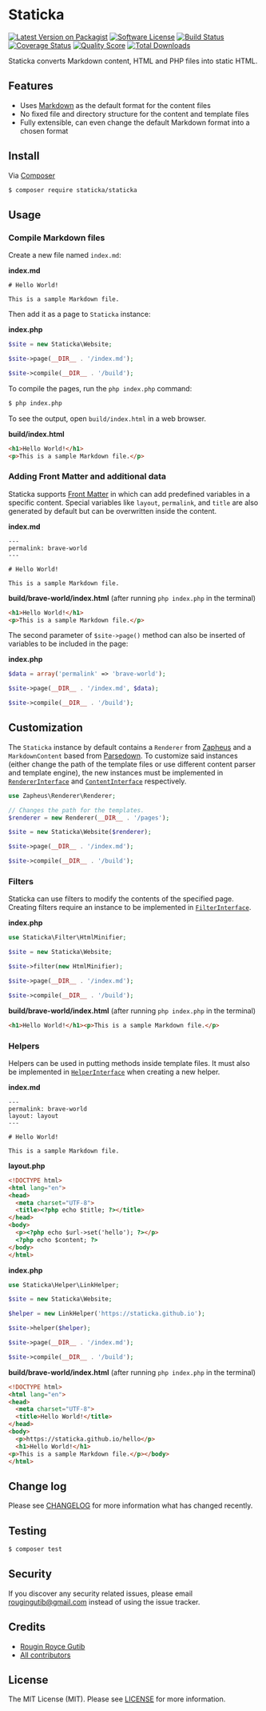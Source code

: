 # Staticka

[![Latest Version on Packagist][ico-version]][link-packagist]
[![Software License][ico-license]][link-license]
[![Build Status][ico-travis]][link-travis]
[![Coverage Status][ico-scrutinizer]][link-scrutinizer]
[![Quality Score][ico-code-quality]][link-code-quality]
[![Total Downloads][ico-downloads]][link-downloads]

Staticka converts Markdown content, HTML and PHP files into static HTML.

## Features

* Uses [Markdown](https://en.wikipedia.org/wiki/Markdown) as the default format for the content files
* No fixed file and directory structure for the content and template files
* Fully extensible, can even change the default Markdown format into a chosen format

## Install

Via [Composer](https://getcomposer.org)

``` bash
$ composer require staticka/staticka
```

## Usage

### Compile Markdown files

Create a new file named `index.md`:

**index.md**

```
# Hello World!

This is a sample Markdown file.
```

Then add it as a page to `Staticka` instance:

**index.php**

``` php
$site = new Staticka\Website;

$site->page(__DIR__ . '/index.md');

$site->compile(__DIR__ . '/build');
```

To compile the pages, run the `php index.php` command:

``` bash
$ php index.php
```

To see the output, open `build/index.html` in a web browser.

**build/index.html**

``` html
<h1>Hello World!</h1>
<p>This is a sample Markdown file.</p>
```

### Adding Front Matter and additional data

Staticka supports [Front Matter](https://jekyllrb.com/docs/frontmatter/) in which can add predefined variables in a specific content. Special variables like `layout`, `permalink`, and `title` are also generated by default but can be overwritten inside the content.

**index.md**

```
---
permalink: brave-world
---

# Hello World!

This is a sample Markdown file.
```

**build/brave-world/index.html** (after running `php index.php` in the terminal)

``` html
<h1>Hello World!</h1>
<p>This is a sample Markdown file.</p>
```

The second parameter of `$site->page()` method can also be inserted of variables to be included in the page:

**index.php**

``` php
$data = array('permalink' => 'brave-world');

$site->page(__DIR__ . '/index.md', $data);

$site->compile(__DIR__ . '/build');
```

## Customization

The `Staticka` instance by default contains a `Renderer` from [Zapheus](https://zapheus.github.io) and a `MarkdownContent` based from [Parsedown](http://parsedown.org). To customize said instances (either change the path of the template files or use different content parser and template engine), the new instances must be implemented in [`RendererInterface`](https://github.com/zapheus/zapheus/blob/master/src/Renderer/RendererInterface.php) and [`ContentInterface`](https://github.com/staticka/staticka/blob/master/src/Content/ContentInterface.php) respectively.

``` php
use Zapheus\Renderer\Renderer;

// Changes the path for the templates.
$renderer = new Renderer(__DIR__ . '/pages');

$site = new Staticka\Website($renderer);

$site->page(__DIR__ . '/index.md');

$site->compile(__DIR__ . '/build');
```

### Filters

Staticka can use filters to modify the contents of the specified page. Creating filters require an instance to be implemented in [`FilterInterface`](https://github.com/staticka/staticka/blob/master/src/Filter/FilterInterface.php).

**index.php**

``` php
use Staticka\Filter\HtmlMinifier;

$site = new Staticka\Website;

$site->filter(new HtmlMinifier);

$site->page(__DIR__ . '/index.md');

$site->compile(__DIR__ . '/build');
```

**build/brave-world/index.html** (after running `php index.php` in the terminal)

``` html
<h1>Hello World!</h1><p>This is a sample Markdown file.</p>
```

### Helpers

Helpers can be used in putting methods inside template files. It must also be implemented in [`HelperInterface`](https://github.com/staticka/staticka/blob/master/src/Helper/HelperInterface.php) when creating a new helper.

**index.md**

```
---
permalink: brave-world
layout: layout
---

# Hello World!

This is a sample Markdown file.
```

**layout.php**

``` html
<!DOCTYPE html>
<html lang="en">
<head>
  <meta charset="UTF-8">
  <title><?php echo $title; ?></title>
</head>
<body>
  <p><?php echo $url->set('hello'); ?></p>
  <?php echo $content; ?>
</body>
</html>
```

**index.php**

``` php
use Staticka\Helper\LinkHelper;

$site = new Staticka\Website;

$helper = new LinkHelper('https://staticka.github.io');

$site->helper($helper);

$site->page(__DIR__ . '/index.md');

$site->compile(__DIR__ . '/build');
```

**build/brave-world/index.html** (after running `php index.php` in the terminal)

``` html
<!DOCTYPE html>
<html lang="en">
<head>
  <meta charset="UTF-8">
  <title>Hello World!</title>
</head>
<body>
  <p>https://staticka.github.io/hello</p>
  <h1>Hello World!</h1>
<p>This is a sample Markdown file.</p></body>
</html>
```

## Change log

Please see [CHANGELOG][link-changelog] for more information what has changed recently.

## Testing

``` bash
$ composer test
```

## Security

If you discover any security related issues, please email rougingutib@gmail.com instead of using the issue tracker.

## Credits

- [Rougin Royce Gutib][link-author]
- [All contributors][link-contributors]

## License

The MIT License (MIT). Please see [LICENSE][link-license] for more information.

[ico-version]: https://img.shields.io/packagist/v/staticka/staticka.svg?style=flat-square
[ico-license]: https://img.shields.io/badge/license-MIT-brightgreen.svg?style=flat-square
[ico-travis]: https://img.shields.io/travis/staticka/staticka/master.svg?style=flat-square
[ico-scrutinizer]: https://img.shields.io/scrutinizer/coverage/g/staticka/staticka.svg?style=flat-square
[ico-code-quality]: https://img.shields.io/scrutinizer/g/staticka/staticka.svg?style=flat-square
[ico-downloads]: https://img.shields.io/packagist/dt/staticka/staticka.svg?style=flat-square

[link-author]: https://rougin.github.io
[link-changelog]: https://github.com/staticka/staticka/blob/master/CHANGELOG.md
[link-code-quality]: https://scrutinizer-ci.com/g/staticka/staticka
[link-contributors]: https://github.com/staticka/staticka/contributors
[link-downloads]: https://packagist.org/packages/staticka/staticka
[link-license]: https://github.com/staticka/staticka/blob/master/LICENSE.md
[link-packagist]: https://packagist.org/packages/staticka/staticka
[link-scrutinizer]: https://scrutinizer-ci.com/g/staticka/staticka/code-structure
[link-travis]: https://travis-ci.org/staticka/staticka